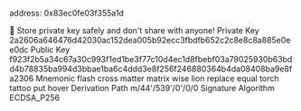 address: 0x83ec0fe03f355a1d

🔴️ Store private key safely and don't share with anyone!
Private Key 2a2606a646476d42030ac152dea005b92ecc3fbdfb652c2c8e8c8a885e0ee0dc
Public Key f923f2b5a34c67a30c993f1ed1be3f77c10d4ec1d8fbebf03a79025930b63bdd4b78835ba994d3bbae1ba6c4ddd3e8f256f246880364b4da08408ba9e8fa2306
Mnemonic flash cross matter matrix wise lion replace equal torch tattoo put hover
Derivation Path m/44'/539'/0'/0/0
Signature Algorithm ECDSA_P256
